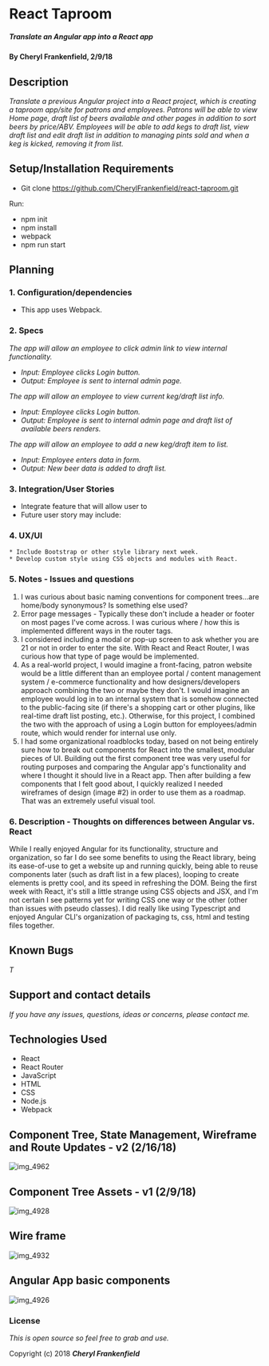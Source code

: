 # React Taproom

##### Translate an Angular app into a React app  

#### By Cheryl Frankenfield, 2/9/18

## Description

_Translate a previous Angular project into a React project, which is creating a taproom app/site for patrons and employees. Patrons will be able to view Home page, draft list of beers available and other pages in addition to sort beers by price/ABV. Employees will be able to add kegs to draft list, view draft list and edit draft list in addition to managing pints sold and when a keg is kicked, removing it from list._

## Setup/Installation Requirements

* Git clone https://github.com/CherylFrankenfield/react-taproom.git

Run:
* npm init
* npm install
* webpack
* npm run start

## Planning

### 1. Configuration/dependencies
  * This app uses Webpack.

### 2. Specs
_The app will allow an employee to click admin link to view internal functionality._
* _Input: Employee clicks Login button._
* _Output: Employee is sent to internal admin page._

_The app will allow an employee to view current keg/draft list info._
* _Input: Employee clicks Login button._
* _Output: Employee is sent to internal admin page and draft list of available beers renders._

_The app will allow an employee to add a new keg/draft item to list._
* _Input: Employee enters data in form._
* _Output: New beer data is added to draft list._

### 3. Integration/User Stories
  * Integrate feature that will allow user to
  * Future user story may include:

### 4. UX/UI
    * Include Bootstrap or other style library next week.
    * Develop custom style using CSS objects and modules with React.

### 5. Notes - Issues and questions
1. I was curious about basic naming conventions for component trees...are home/body synonymous? Is something else used?
2. Error page messages - Typically these don't include a header or footer on most pages I've come across. I was curious where / how this is implemented different ways in the router tags.
3. I considered including a modal or pop-up screen to ask whether you are 21 or not in order to enter the site. With React and React Router, I was curious how that type of page would be implemented.
4. As a real-world project, I would imagine a front-facing, patron website would be a little different than an employee portal / content management system / e-commerce functionality and how designers/developers approach combining the two or maybe they don't. I would imagine an employee would log in to an internal system that is somehow connected to the public-facing site (if there's a shopping cart or other plugins, like real-time draft list posting, etc.). Otherwise, for this project, I combined the two with the approach of using a Login button for employees/admin route, which would render for internal use only.
5. I had some organizational roadblocks today, based on not being entirely sure how to break out components for React into the smallest, modular pieces of UI. Building out the first component tree was very useful for routing purposes and comparing the Angular app's functionality and where I thought it should live in a React app. Then after building a few components that I felt good about, I quickly realized I needed wireframes of design (image #2) in order to use them as a roadmap. That was an extremely useful visual tool.

### 6. Description - Thoughts on differences between Angular vs. React
While I really enjoyed Angular for its functionality, structure and organization, so far I do see some benefits to using the React library, being its ease-of-use to get a website up and running quickly, being able to reuse components later (such as draft list in a few places), looping to create elements is pretty cool, and its speed in refreshing the DOM. Being the first week with React, it's still a little strange using CSS objects and JSX, and I'm not certain I see patterns yet for writing CSS one way or the other (other than issues with pseudo classes). I did really like using Typescript and enjoyed Angular CLI's organization of packaging ts, css, html and testing files together.

## Known Bugs

_T_

## Support and contact details

_If you have any issues, questions, ideas or concerns, please contact me._

## Technologies Used

* React
* React Router
* JavaScript
* HTML
* CSS
* Node.js
* Webpack

## Component Tree, State Management, Wireframe and Route Updates - v2 (2/16/18)

![img_4962](https://user-images.githubusercontent.com/32469854/36319780-e4176ef0-12f8-11e8-88a4-c5d1297e38c1.jpg)

## Component Tree Assets - v1 (2/9/18)

![img_4928](https://user-images.githubusercontent.com/32469854/36046983-97a5b716-0d8f-11e8-971b-61525d4ba878.jpg)

## Wire frame

![img_4932](https://user-images.githubusercontent.com/32469854/36055065-9de6c704-0dae-11e8-8f00-4d23e9482061.jpg)

## Angular App basic components

![img_4926](https://user-images.githubusercontent.com/32469854/36047227-48bb475a-0d90-11e8-8bf9-9dc077b0339f.jpg)

### License

*This is open source so feel free to grab and use.*

Copyright (c) 2018 **_Cheryl Frankenfield_**
